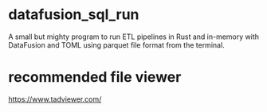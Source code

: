 # datafusion_sql_run
A small but mighty program to run ETL pipelines in Rust and in-memory with DataFusion and TOML using parquet file format from the terminal.

# recommended file viewer
https://www.tadviewer.com/
